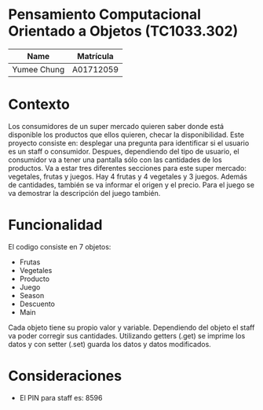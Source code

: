 # Pensamiento Computacional Orientado a Objetos (TC1033.302)
| Name | Matrícula |
| :---: | :---:|
| Yumee Chung | A01712059 |

# Contexto
Los consumidores de un super mercado quieren saber donde está disponible los productos que ellos quieren, checar la disponibilidad. Este proyecto consiste en: desplegar una pregunta para identificar si el usuario es un staff o consumidor. Despues, dependiendo del tipo de usuario, el consumidor va a tener una pantalla sólo con las cantidades de los productos. Va a estar tres diferentes secciones para este super mercado: vegetales, frutas y juegos. Hay 4 frutas y 4 vegetales y 3 juegos. Además de cantidades, también se va informar el origen y el precio. Para el juego se va demostrar la descripción del juego también.

# Funcionalidad
El codigo consiste en 7 objetos:
- Frutas
- Vegetales
- Producto
- Juego
- Season
- Descuento
- Main
  
Cada objeto tiene su propio valor y variable. Dependiendo del objeto el staff va poder corregir sus cantidades. Utilizando getters (.get) se imprime los datos y con setter (.set) guarda los datos y datos modificados. 

# Consideraciones
- El PIN para staff es: 8596
